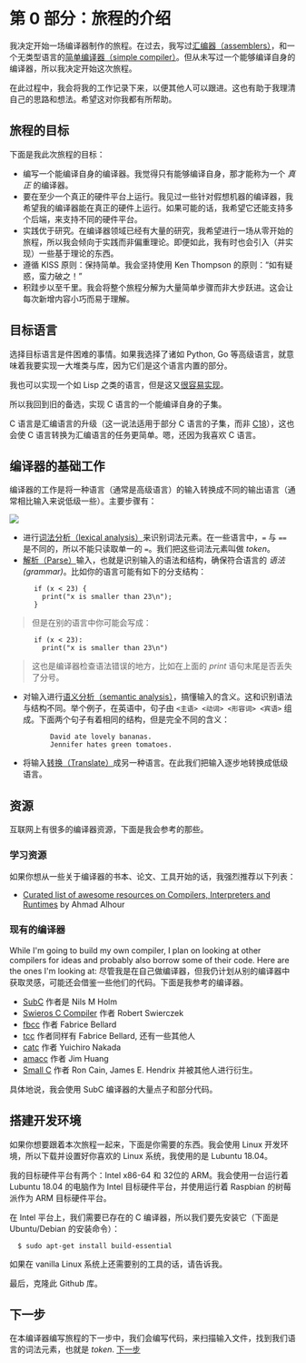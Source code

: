 # 第 0 部分：旅程的介绍

我决定开始一场编译器制作的旅程。在过去，我写过[汇编器（assemblers）](https://github.com/DoctorWkt/pdp7-unix/blob/master/tools/as7)，和一个无类型语言的[简单编译器（simple compiler）](https://github.com/DoctorWkt/h-compiler)。但从未写过一个能够编译自身的编译器，所以我决定开始这次旅程。

在此过程中，我会将我的工作记录下来，以便其他人可以跟进。这也有助于我理清自己的思路和想法。希望这对你我都有所帮助。

## 旅程的目标

下面是我此次旅程的目标：

 + 编写一个能编译自身的编译器。我觉得只有能够编译自身，那才能称为一个 *真正* 的编译器。
 + 要在至少一个真正的硬件平台上运行。我见过一些针对假想机器的编译器，我希望我的编译器能在真正的硬件上运行。如果可能的话，我希望它还能支持多个后端，来支持不同的硬件平台。
 + 实践优于研究。在编译器领域已经有大量的研究，我希望进行一场从零开始的旅程，所以我会倾向于实践而非偏重理论。即便如此，我有时也会引入（并实现）一些基于理论的东西。
 + 遵循 KISS 原则：保持简单。我会坚持使用 Ken Thompson 的原则：“如有疑惑，蛮力破之！”
 + 积跬步以至千里。我会将整个旅程分解为大量简单步骤而非大步跃进。这会让每次新增内容小巧而易于理解。

## 目标语言

选择目标语言是件困难的事情。如果我选择了诸如 Python, Go 等高级语言，就意味着我要实现一大堆类与库，因为它们是这个语言内置的部分。

我也可以实现一个如 Lisp 之类的语言，但是这又[很容易实现](ftp://publications.ai.mit.edu/ai-publications/pdf/AIM-039.pdf)。

所以我回到旧的备选，实现 C 语言的一个能编译自身的子集。

C 语言是汇编语言的升级（这一说法适用于部分 C 语言的子集，而非 [C18](https://en.wikipedia.org/wiki/C18_(C_standard_revision))），这也会使 C 语言转换为汇编语言的任务更简单。嗯，还因为我喜欢 C 语言。

## 编译器的基础工作

编译器的工作是将一种语言（通常是高级语言）的输入转换成不同的输出语言（通常相比输入来说低级一些）。主要步骤有：

![](Figs/parsing_steps.png)

 + 进行[词法分析（lexical analysis）](https://en.wikipedia.org/wiki/Lexical_analysis)来识别词法元素。在一些语言中，`=` 与 `==` 是不同的，所以不能只读取单一的 `=`。我们把这些词法元素叫做 *token*。
 + [解析（Parse）](https://en.wikipedia.org/wiki/Parsing)输入，也就是识别输入的语法和结构，确保符合语言的 *语法(grammar)*。比如你的语言可能有如下的分支结构：

```
      if (x < 23) {
        print("x is smaller than 23\n");
      }
```

> 但是在别的语言中你可能会写成：

```
      if (x < 23):
        print("x is smaller than 23\n")
```

> 这也是编译器检查语法错误的地方，比如在上面的 *print* 语句末尾是否丢失了分号。

 + 对输入进行[语义分析（semantic analysis）](https://en.wikipedia.org/wiki/Semantic_analysis_(compilers))，搞懂输入的含义。这和识别语法与结构不同。举个例子，在英语中，句子由 `<主语> <动词> <形容词> <宾语>` 组成。下面两个句子有着相同的结构，但是完全不同的含义：

```
          David ate lovely bananas.
          Jennifer hates green tomatoes.
```

 + 将输入[转换（Translate）](https://en.wikipedia.org/wiki/Code_generation_(compiler))成另一种语言。在此我们把输入逐步地转换成低级语言。

## 资源

互联网上有很多的编译器资源，下面是我会参考的那些。

### 学习资源

如果你想从一些关于编译器的书本、论文、工具开始的话，我强烈推荐以下列表：

  + [Curated list of awesome resources on Compilers, Interpreters and Runtimes](https://github.com/aalhour/awesome-compilers) by Ahmad Alhour

### 现有的编译器

While I'm going to build my own compiler, I plan on looking at other compilers
for ideas and probably also borrow some of their code. Here are the ones
I'm looking at:
尽管我是在自己做编译器，但我仍计划从别的编译器中获取灵感，可能还会借鉴一些他们的代码。下面是我参考的编译器。

  + [SubC](http://www.t3x.org/subc/) 作者是 Nils M Holm
  + [Swieros C Compiler](https://github.com/rswier/swieros/blob/master/root/bin/c.c) 作者 Robert Swierczek
  + [fbcc](https://github.com/DoctorWkt/fbcc) 作者 Fabrice Bellard
  + [tcc](https://bellard.org/tcc/) 作者同样有 Fabrice Bellard, 还有一些其他人
  + [catc](https://github.com/yui0/catc) 作者 Yuichiro Nakada
  + [amacc](https://github.com/jserv/amacc) 作者 Jim Huang
  + [Small C](https://en.wikipedia.org/wiki/Small-C) 作者 Ron Cain, James E. Hendrix 并被其他人进行衍生。

具体地说，我会使用 SubC 编译器的大量点子和部分代码。

## 搭建开发环境

如果你想要跟着本次旅程一起来，下面是你需要的东西。我会使用 Linux 开发环境，所以下载并设置好你喜欢的 Linux 系统，我使用的是 Lubuntu 18.04。

我的目标硬件平台有两个：Intel x86-64 和 32位的 ARM。我会使用一台运行着 Lubuntu 18.04 的电脑作为 Intel 目标硬件平台，并使用运行着 Raspbian 的树莓派作为 ARM 目标硬件平台。

在 Intel 平台上，我们需要已存在的 C 编译器，所以我们要先安装它（下面是 Ubuntu/Debian 的安装命令）：

```
  $ sudo apt-get install build-essential
```

如果在 vanilla Linux 系统上还需要别的工具的话，请告诉我。

最后，克隆此 Github 库。

## 下一步

在本编译器编写旅程的下一步中，我们会编写代码，来扫描输入文件，找到我们语言的词法元素，也就是 *token*. [下一步](../01_Scanner/Readme_zh.md)
